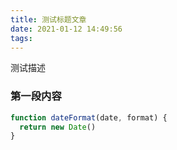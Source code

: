 ```yaml
---
title: 测试标题文章
date: 2021-01-12 14:49:56
tags:
---
```

测试描述

### 第一段内容

``` javascript
function dateFormat(date, format) {
  return new Date()
}
```